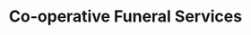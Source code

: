 ---
title: "Co-operative Funeral Services"
url: /burnham-on-crouch/co-operative-funeral-services/
shop: funeral directors
---